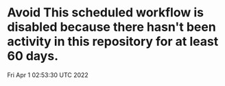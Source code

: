 # Avoid This scheduled workflow is disabled because there hasn't been activity in this repository for at least 60 days.
Fri Apr  1 02:53:30 UTC 2022
